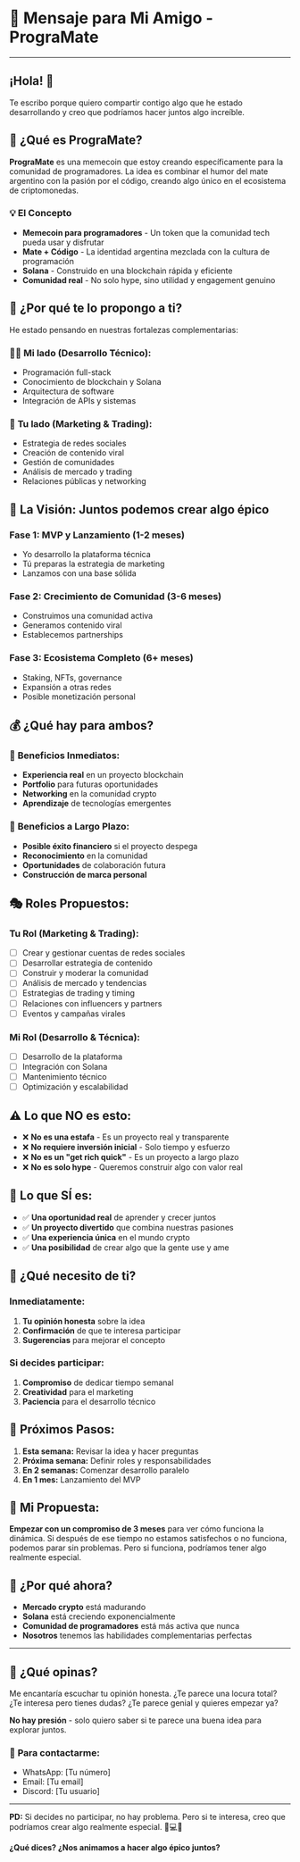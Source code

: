 # 🧉 Mensaje para Mi Amigo - PrograMate

---

## ¡Hola! 👋

Te escribo porque quiero compartir contigo algo que he estado desarrollando y creo que podríamos hacer juntos algo increíble.

## 🚀 ¿Qué es PrograMate?

**PrograMate** es una memecoin que estoy creando específicamente para la comunidad de programadores. La idea es combinar el humor del mate argentino con la pasión por el código, creando algo único en el ecosistema de criptomonedas.

### 💡 El Concepto
- **Memecoin para programadores** - Un token que la comunidad tech pueda usar y disfrutar
- **Mate + Código** - La identidad argentina mezclada con la cultura de programación
- **Solana** - Construido en una blockchain rápida y eficiente
- **Comunidad real** - No solo hype, sino utilidad y engagement genuino

## 🤝 ¿Por qué te lo propongo a ti?

He estado pensando en nuestras fortalezas complementarias:

### 🧑‍💻 **Mi lado (Desarrollo Técnico):**
- Programación full-stack
- Conocimiento de blockchain y Solana
- Arquitectura de software
- Integración de APIs y sistemas

### 📱 **Tu lado (Marketing & Trading):**
- Estrategia de redes sociales
- Creación de contenido viral
- Gestión de comunidades
- Análisis de mercado y trading
- Relaciones públicas y networking

## 🎯 **La Visión: Juntos podemos crear algo épico**

### Fase 1: MVP y Lanzamiento (1-2 meses)
- Yo desarrollo la plataforma técnica
- Tú preparas la estrategia de marketing
- Lanzamos con una base sólida

### Fase 2: Crecimiento de Comunidad (3-6 meses)
- Construimos una comunidad activa
- Generamos contenido viral
- Establecemos partnerships

### Fase 3: Ecosistema Completo (6+ meses)
- Staking, NFTs, governance
- Expansión a otras redes
- Posible monetización personal

## 💰 **¿Qué hay para ambos?**

### 🎁 **Beneficios Inmediatos:**
- **Experiencia real** en un proyecto blockchain
- **Portfolio** para futuras oportunidades
- **Networking** en la comunidad crypto
- **Aprendizaje** de tecnologías emergentes

### 🚀 **Beneficios a Largo Plazo:**
- **Posible éxito financiero** si el proyecto despega
- **Reconocimiento** en la comunidad
- **Oportunidades** de colaboración futura
- **Construcción de marca personal**

## 🎭 **Roles Propuestos:**

### **Tu Rol (Marketing & Trading):**
- [ ] Crear y gestionar cuentas de redes sociales
- [ ] Desarrollar estrategia de contenido
- [ ] Construir y moderar la comunidad
- [ ] Análisis de mercado y tendencias
- [ ] Estrategias de trading y timing
- [ ] Relaciones con influencers y partners
- [ ] Eventos y campañas virales

### **Mi Rol (Desarrollo & Técnica):**
- [ ] Desarrollo de la plataforma
- [ ] Integración con Solana
- [ ] Mantenimiento técnico
- [ ] Optimización y escalabilidad

## ⚠️ **Lo que NO es esto:**

- ❌ **No es una estafa** - Es un proyecto real y transparente
- ❌ **No requiere inversión inicial** - Solo tiempo y esfuerzo
- ❌ **No es un "get rich quick"** - Es un proyecto a largo plazo
- ❌ **No es solo hype** - Queremos construir algo con valor real

## 🎯 **Lo que SÍ es:**

- ✅ **Una oportunidad real** de aprender y crecer juntos
- ✅ **Un proyecto divertido** que combina nuestras pasiones
- ✅ **Una experiencia única** en el mundo crypto
- ✅ **Una posibilidad** de crear algo que la gente use y ame

## 🤔 **¿Qué necesito de ti?**

### **Inmediatamente:**
1. **Tu opinión honesta** sobre la idea
2. **Confirmación** de que te interesa participar
3. **Sugerencias** para mejorar el concepto

### **Si decides participar:**
1. **Compromiso** de dedicar tiempo semanal
2. **Creatividad** para el marketing
3. **Paciencia** para el desarrollo técnico

## 📅 **Próximos Pasos:**

1. **Esta semana:** Revisar la idea y hacer preguntas
2. **Próxima semana:** Definir roles y responsabilidades
3. **En 2 semanas:** Comenzar desarrollo paralelo
4. **En 1 mes:** Lanzamiento del MVP

## 💭 **Mi Propuesta:**

**Empezar con un compromiso de 3 meses** para ver cómo funciona la dinámica. Si después de ese tiempo no estamos satisfechos o no funciona, podemos parar sin problemas. Pero si funciona, podríamos tener algo realmente especial.

## 🎉 **¿Por qué ahora?**

- **Mercado crypto** está madurando
- **Solana** está creciendo exponencialmente
- **Comunidad de programadores** está más activa que nunca
- **Nosotros** tenemos las habilidades complementarias perfectas

---

## 🤝 **¿Qué opinas?**

Me encantaría escuchar tu opinión honesta. ¿Te parece una locura total? ¿Te interesa pero tienes dudas? ¿Te parece genial y quieres empezar ya?

**No hay presión** - solo quiero saber si te parece una buena idea para explorar juntos.

### 📱 **Para contactarme:**
- WhatsApp: [Tu número]
- Email: [Tu email]
- Discord: [Tu usuario]

---

**PD:** Si decides no participar, no hay problema. Pero si te interesa, creo que podríamos crear algo realmente especial. 🧉💻🚀

**¿Qué dices? ¿Nos animamos a hacer algo épico juntos?**
